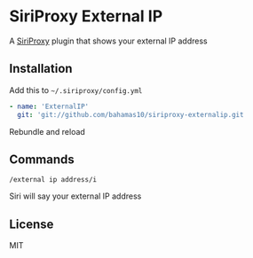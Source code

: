 SiriProxy External IP
=====================

A [SiriProxy](https://github.com/plamoni/SiriProxy) plugin
that shows your external IP address

Installation
------------

Add this to `~/.siriproxy/config.yml`

``` yml
- name: 'ExternalIP'
  git: 'git://github.com/bahamas10/siriproxy-externalip.git
```

Rebundle and reload

Commands
--------

`/external ip address/i`

Siri will say your external IP address

License
-------

MIT
